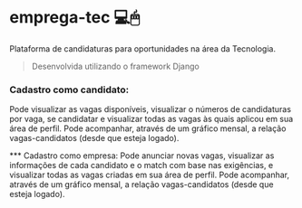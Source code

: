 # emprega-tec 💻🖱

Plataforma de candidaturas para oportunidades na área da Tecnologia.
> Desenvolvida utilizando o framework Django

### Cadastro como candidato:
Pode visualizar as vagas disponíveis, visualizar o números de candidaturas por vaga, se candidatar e visualizar todas as vagas às quais aplicou em sua área de perfil.
Pode acompanhar, através de um gráfico mensal, a relação vagas-candidatos (desde que esteja logado).

*** Cadastro como empresa:
Pode anunciar novas vagas, visualizar as informações de cada candidato e o match com base nas exigências, e visualizar todas as vagas criadas em sua área de perfil.
Pode acompanhar, através de um gráfico mensal, a relação vagas-candidatos (desde que esteja logado).
